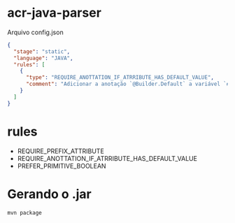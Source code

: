 # acr-java-parser

Arquivo config.json

```json
{
  "stage": "static",
  "language": "JAVA",
  "rules": [
    {
      "type": "REQUIRE_ANOTTATION_IF_ATRRIBUTE_HAS_DEFAULT_VALUE",
      "comment": "Adicionar a anotação `@Builder.Default` a variável `#{VARIAVEL_NAME}`<br>Arquivo: #{FILE_NAME}<br>Linha: #{LINE_NUMBER}"
    }
  ]
}
```

# rules

- REQUIRE_PREFIX_ATTRIBUTE
- REQUIRE_ANOTTATION_IF_ATRRIBUTE_HAS_DEFAULT_VALUE
- PREFER_PRIMITIVE_BOOLEAN

# Gerando o .jar
```
mvn package
```